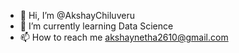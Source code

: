 - 👋 Hi, I’m @AkshayChiluveru
- 🌱 I’m currently learning Data Science
- 📫 How to reach me akshaynetha2610@gmail.com

<!---
AkshayChiluveru/AkshayChiluveru is a ✨ special ✨ repository because its `README.md` (this file) appears on your GitHub profile.
You can click the Preview link to take a look at your changes.
--->
